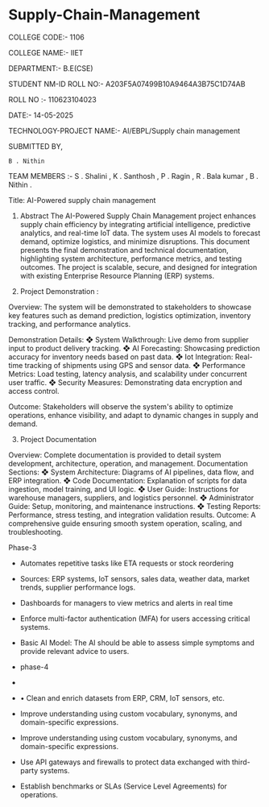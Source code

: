 # Supply-Chain-Management

COLLEGE CODE:- 1106

COLLEGE NAME:- IIET

DEPARTMENT:- B.E(CSE)

STUDENT NM-ID ROLL NO:- A203F5A07499B10A9464A3B75C1D74AB

ROLL NO :- 110623104023


DATE:- 14-05-2025


TECHNOLOGY-PROJECT NAME:- AI/EBPL/Supply chain management 

 SUBMITTED BY,

    B . Nithin 

TEAM MEMBERS :-
S . Shalini ,
K . Santhosh ,
P . Ragin ,
R . Bala kumar ,
B . Nithin .


Title: AI-Powered supply chain management 

1. Abstract
The AI-Powered Supply Chain Management project enhances supply chain efficiency by integrating artificial intelligence, predictive analytics, and real-time IoT data. The system uses AI models to forecast demand, optimize logistics, and minimize disruptions. This document presents the final demonstration and technical documentation, highlighting system architecture, performance metrics, and testing outcomes. The project is scalable, secure, and designed for integration with existing Enterprise Resource Planning (ERP) systems.

2. Project Demonstration :

Overview:
The system will be demonstrated to stakeholders to showcase key features such as demand prediction, logistics optimization, inventory tracking, and performance analytics.

Demonstration Details:
❖	System Walkthrough: Live demo from supplier input to product delivery tracking.
❖	AI Forecasting: Showcasing prediction accuracy for inventory needs based on past data.
❖	Iot Integration: Real-time tracking of shipments using GPS and sensor data.
❖	Performance Metrics: Load testing, latency analysis, and scalability under concurrent user traffic.
❖	Security Measures: Demonstrating data encryption and access control.

Outcome:
Stakeholders will observe the system's ability to optimize operations, enhance visibility, and adapt to dynamic changes in supply and demand.

3. Project Documentation

Overview:
Complete documentation is provided to detail system development, architecture, operation, and management.
Documentation Sections:
❖	System Architecture: Diagrams of AI pipelines, data flow, and ERP integration.
❖	Code Documentation: Explanation of scripts for data ingestion, model training, and UI logic.
❖	User Guide: Instructions for warehouse managers, suppliers, and logistics personnel.
❖	Administrator Guide: Setup, monitoring, and maintenance instructions.
❖	Testing Reports: Performance, stress testing, and integration validation results.
Outcome:
A comprehensive guide ensuring smooth system operation, scaling, and troubleshooting.


Phase-3

- Automates repetitive tasks like ETA requests or stock reordering
- Sources: ERP systems, IoT sensors, sales data, weather data, market trends, supplier performance logs.
- Dashboards for managers to view metrics and alerts in real time
- Enforce multi-factor authentication (MFA) for users accessing critical systems.
- Basic AI Model: The AI should be able to assess simple symptoms and provide relevant advice to users.

- phase-4
- 
- •	Clean and enrich datasets from ERP, CRM, IoT sensors, etc.
- Improve understanding using custom vocabulary, synonyms, and domain-specific expressions.
- Improve understanding using custom vocabulary, synonyms, and domain-specific expressions.
- Use API gateways and firewalls to protect data exchanged with third-party systems.
- Establish benchmarks or SLAs (Service Level Agreements) for operations.
